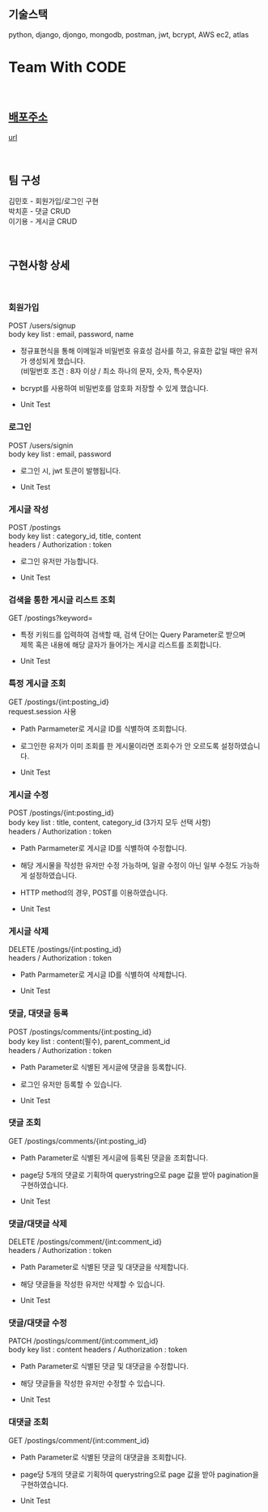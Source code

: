 ## 기술스택

python, django, djongo, mongodb, postman, jwt, bcrypt, AWS ec2, atlas
# Team With CODE

<br>

## [배포주소](url)
[url](url)

<br>

## 팀 구성
김민호 - 회원가입/로그인 구현 <br>
박치훈 - 댓글 CRUD    <br>
이기용 - 게시글 CRUD 

<br>

## 구현사항 상세

<br>

### 회원가입

POST /users/signup <br>
body key list : email, password, name

- 정규표현식을 통해 이메일과 비밀번호 유효성 검사를 하고, 유효한 값일 때만 유저가 생성되게 했습니다.<br>
  (비밀번호 조건 : 8자 이상 / 최소 하나의 문자, 숫자, 특수문자)

- bcrypt를 사용하여 비밀번호를 암호화 저장할 수 있게 했습니다.

- Unit Test

### 로그인 

POST /users/signin <br>
body key list : email, password

- 로그인 시, jwt 토큰이 발행됩니다.

- Unit Test

### 게시글 작성

POST /postings <br>
body key list : category_id, title, content <br>
headers / Authorization : token

- 로그인 유저만 가능합니다.

- Unit Test

### 검색을 통한 게시글 리스트 조회

GET /postings?keyword= 

- 특정 키워드를 입력하여 검색할 때, 검색 단어는 Query Parameter로 받으며 <br> 제목 혹은 내용에 해당 글자가 들어가는 게시글 리스트를 조회합니다.

- Unit Test

### 특정 게시글 조회

GET /postings/{int:posting_id} <br>
request.session 사용

- Path Parmameter로 게시글 ID를 식별하여 조회합니다.

- 로그인한 유저가 이미 조회를 한 게시물이라면 조회수가 안 오르도록 설정하였습니다.

- Unit Test


### 게시글 수정

POST /postings/{int:posting_id} <br>
body key list : title, content, category_id (3가지 모두 선택 사항) <br>
headers / Authorization : token

- Path Parmameter로 게시글 ID를 식별하여 수정합니다.

- 해당 게시물을 작성한 유저만 수정 가능하며, 일괄 수정이 아닌 일부 수정도 가능하게 설정하였습니다.

- HTTP method의 경우, POST를 이용하였습니다.

- Unit Test

### 게시글 삭제
DELETE /postings/{int:posting_id} <br>
headers / Authorization : token

- Path Parmameter로 게시글 ID를 식별하여 삭제합니다.

- Unit Test

### 댓글, 대댓글 등록

POST /postings/comments/{int:posting_id} <br>
body key list : content(필수), parent_comment_id <br>
headers / Authorization : token

- Path Parameter로 식별된 게시글에 댓글을 등록합니다.

- 로그인 유저만 등록할 수 있습니다.

- Unit Test

### 댓글 조회

GET /postings/comments/{int:posting_id} <br>

- Path Parameter로 식별된 게시글에 등록된 댓글을 조회합니다.

- page당 5개의 댓글로 기획하여 querystring으로 page 값을 받아 pagination을 구현하였습니다.

- Unit Test

### 댓글/대댓글 삭제

DELETE /postings/comment/{int:comment_id} <br>
headers / Authorization : token <br>

- Path Parameter로 식별된 댓글 및 대댓글을 삭제합니다.

- 해당 댓글들을 작성한 유저만 삭제할 수 있습니다.

- Unit Test

### 댓글/대댓글 수정

PATCH /postings/comment/{int:comment_id} <br>
body key list : content
headers / Authorization : token <br>

- Path Parameter로 식별된 댓글 및 대댓글을 수정합니다.

- 해당 댓글들을 작성한 유저만 수정할 수 있습니다.

- Unit Test

### 대댓글 조회

GET /postings/comment/{int:comment_id} <br>

- Path Parameter로 식별된 댓글의 대댓글을 조회합니다.

- page당 5개의 댓글로 기획하여 querystring으로 page 값을 받아 pagination을 구현하였습니다.

- Unit Test
